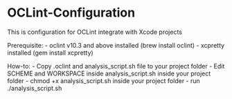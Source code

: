 # OCLint-Configuration
This is configuration for OCLint integrate with Xcode projects

Prerequisite:
	- oclint v10.3 and above installed (brew install oclint)
	- xcpretty installed (gem install xcpretty)

How-to:
	- Copy .oclint and analysis_script.sh file to your project folder
	- Edit SCHEME and WORKSPACE inside analysis_script.sh inside your project folder
	- chmod +x analysis_script.sh inside your project folder
	- run ./analysis_script.sh